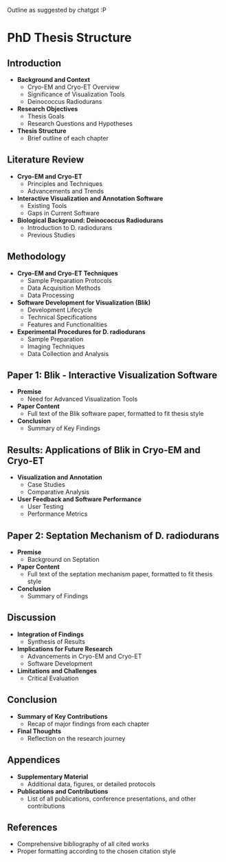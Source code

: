 Outline as suggested by chatgpt :P


# PhD Thesis Structure

## Introduction
- **Background and Context**
  - Cryo-EM and Cryo-ET Overview
  - Significance of Visualization Tools
  - Deinococcus Radiodurans
- **Research Objectives**
  - Thesis Goals
  - Research Questions and Hypotheses
- **Thesis Structure**
  - Brief outline of each chapter

## Literature Review
- **Cryo-EM and Cryo-ET**
  - Principles and Techniques
  - Advancements and Trends
- **Interactive Visualization and Annotation Software**
  - Existing Tools
  - Gaps in Current Software
- **Biological Background: Deinococcus Radiodurans**
  - Introduction to D. radiodurans
  - Previous Studies

## Methodology
- **Cryo-EM and Cryo-ET Techniques**
  - Sample Preparation Protocols
  - Data Acquisition Methods
  - Data Processing
- **Software Development for Visualization (Blik)**
  - Development Lifecycle
  - Technical Specifications
  - Features and Functionalities
- **Experimental Procedures for D. radiodurans**
  - Sample Preparation
  - Imaging Techniques
  - Data Collection and Analysis

## Paper 1: Blik - Interactive Visualization Software
- **Premise**
  - Need for Advanced Visualization Tools
- **Paper Content**
  - Full text of the Blik software paper, formatted to fit thesis style
- **Conclusion**
  - Summary of Key Findings

## Results: Applications of Blik in Cryo-EM and Cryo-ET
- **Visualization and Annotation**
  - Case Studies
  - Comparative Analysis
- **User Feedback and Software Performance**
  - User Testing
  - Performance Metrics

## Paper 2: Septation Mechanism of D. radiodurans
- **Premise**
  - Background on Septation
- **Paper Content**
  - Full text of the septation mechanism paper, formatted to fit thesis style
- **Conclusion**
  - Summary of Findings

## Discussion
- **Integration of Findings**
  - Synthesis of Results
- **Implications for Future Research**
  - Advancements in Cryo-EM and Cryo-ET
  - Software Development
- **Limitations and Challenges**
  - Critical Evaluation

## Conclusion
- **Summary of Key Contributions**
  - Recap of major findings from each chapter
- **Final Thoughts**
  - Reflection on the research journey

## Appendices
- **Supplementary Material**
  - Additional data, figures, or detailed protocols
- **Publications and Contributions**
  - List of all publications, conference presentations, and other contributions

## References
- Comprehensive bibliography of all cited works
- Proper formatting according to the chosen citation style
